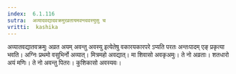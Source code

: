 ```yaml
---
index:  6.1.116
sutra:  अव्यादवद्यादवक्रमुरव्रतायमवन्त्ववस्युसु च
vritti:  kashika 
---
```


अव्यातवद्यातवक्रमुः अव्रत अयम् अवन्तु अवस्यु इत्येतेषु वकारयकारपरे ऽप्यति परतः अन्तःपादम् एङ् प्रकृत्या भवति। अग्निः प्रथमो वसुभिर्नो अव्यात्। मित्रमहो अवद्यात्। मा शिवासो अवकृअमुः। ते नो अव्रताः। शतधारो अयं मणिः। ते नो अवन्तु पितरः। कुशिकासो अवस्यवः।

